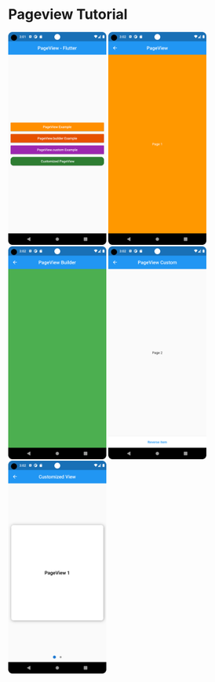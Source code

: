 # Pageview Tutorial

<img src="images/Screenshot_20221207_030152.png" alt="Image screen" width="200"/>
<img src="images/Screenshot_20221207_030213.png" alt="Image screen" width="200"/>
<img src="images/Screenshot_20221207_030224.png" alt="Image screen" width="200"/>
<img src="images/Screenshot_20221207_030235.png" alt="Image screen" width="200"/>
<img src="images/Screenshot_20221207_030245.png" alt="Image screen" width="200"/>